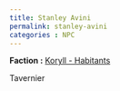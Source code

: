 ```yaml
---
title: Stanley Avini
permalink: stanley-avini
categories : NPC
---
```


**Faction :** [Koryll - Habitants](/factions/koryll-habitants)

Tavernier
